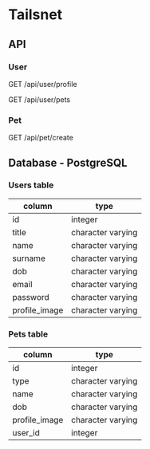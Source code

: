 # Tailsnet

## API

### **User**

GET /api/user/profile

GET /api/user/pets

### **Pet**

GET /api/pet/create

## Database - PostgreSQL


### **Users** table

column        | type
-------------- | ------------------
id            | integer
title         | character varying
name          | character varying
surname       | character varying
dob           | character varying
email         | character varying
password      | character varying
profile_image | character varying


### **Pets** table
 
column        | type
-------------- | ------------------
id            | integer
type          | character varying
name          | character varying
dob           | character varying
profile_image | character varying
user_id       | integer